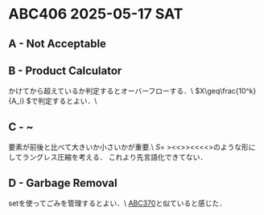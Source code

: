 # ABC406  2025-05-17 SAT

## A - Not Acceptable

## B - Product Calculator

かけてから超えているか判定するとオーバーフローする．\\
$`X\geq\frac{10^k}{A_i} `$で判定するとよい．\\

## C - ~

要素が前後と比べて大きいか小さいかが重要.\\
$`S=`$ ><<>><<<<>のような形にしてラングレス圧縮を考える．
これより先言語化できてない．

## D - Garbage Removal

setを使ってごみを管理するとよい．\\
[ABC370](https://atcoder.jp/contests/abc370/tasks/abc370_d)と似ていると感じた．
